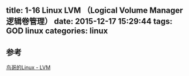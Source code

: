 title: 1-16 Linux LVM （Logical Volume Manager 逻辑卷管理）
date: 2015-12-17 15:29:44
tags: GOD linux
categories: linux
---









## 参考
[鸟哥的Linux - LVM](http://vbird.dic.ksu.edu.tw/linux_basic/0420quota_3.php)


